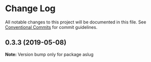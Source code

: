 # Change Log

All notable changes to this project will be documented in this file.
See [Conventional Commits](https://conventionalcommits.org) for commit guidelines.

## 0.3.3 (2019-05-08)

**Note:** Version bump only for package aslug
